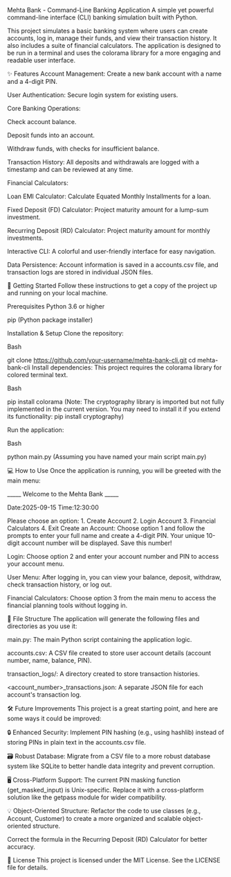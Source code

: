 Mehta Bank - Command-Line Banking Application
A simple yet powerful command-line interface (CLI) banking simulation built with Python.

This project simulates a basic banking system where users can create accounts, log in, manage their funds, and view their transaction history. It also includes a suite of financial calculators. The application is designed to be run in a terminal and uses the colorama library for a more engaging and readable user interface.

✨ Features
Account Management: Create a new bank account with a name and a 4-digit PIN.

User Authentication: Secure login system for existing users.

Core Banking Operations:

Check account balance.

Deposit funds into an account.

Withdraw funds, with checks for insufficient balance.

Transaction History: All deposits and withdrawals are logged with a timestamp and can be reviewed at any time.

Financial Calculators:

Loan EMI Calculator: Calculate Equated Monthly Installments for a loan.

Fixed Deposit (FD) Calculator: Project maturity amount for a lump-sum investment.

Recurring Deposit (RD) Calculator: Project maturity amount for monthly investments.

Interactive CLI: A colorful and user-friendly interface for easy navigation.

Data Persistence: Account information is saved in a accounts.csv file, and transaction logs are stored in individual JSON files.

🚀 Getting Started
Follow these instructions to get a copy of the project up and running on your local machine.

Prerequisites
Python 3.6 or higher

pip (Python package installer)

Installation & Setup
Clone the repository:

Bash

git clone https://github.com/your-username/mehta-bank-cli.git
cd mehta-bank-cli
Install dependencies:
This project requires the colorama library for colored terminal text.

Bash

pip install colorama
(Note: The cryptography library is imported but not fully implemented in the current version. You may need to install it if you extend its functionality: pip install cryptography)

Run the application:

Bash

python main.py 
(Assuming you have named your main script main.py)

💻 How to Use
Once the application is running, you will be greeted with the main menu:

_____ Welcome to the Mehta Bank _____

Date:2025-09-15   Time:12:30:00

Please choose an option:
    1. Create Account
    2. Login Account
    3. Financial Calculators 
    4. Exit
Create an Account: Choose option 1 and follow the prompts to enter your full name and create a 4-digit PIN. Your unique 10-digit account number will be displayed. Save this number!

Login: Choose option 2 and enter your account number and PIN to access your account menu.

User Menu: After logging in, you can view your balance, deposit, withdraw, check transaction history, or log out.

Financial Calculators: Choose option 3 from the main menu to access the financial planning tools without logging in.

📁 File Structure
The application will generate the following files and directories as you use it:

main.py: The main Python script containing the application logic.

accounts.csv: A CSV file created to store user account details (account number, name, balance, PIN).

transaction_logs/: A directory created to store transaction histories.

<account_number>_transactions.json: A separate JSON file for each account's transaction log.

🛠️ Future Improvements
This project is a great starting point, and here are some ways it could be improved:

🔒 Enhanced Security: Implement PIN hashing (e.g., using hashlib) instead of storing PINs in plain text in the accounts.csv file.

🗃️ Robust Database: Migrate from a CSV file to a more robust database system like SQLite to better handle data integrity and prevent corruption.

🖥️ Cross-Platform Support: The current PIN masking function (get_masked_input) is Unix-specific. Replace it with a cross-platform solution like the getpass module for wider compatibility.

💡 Object-Oriented Structure: Refactor the code to use classes (e.g., Account, Customer) to create a more organized and scalable object-oriented structure.

Correct the formula in the Recurring Deposit (RD) Calculator for better accuracy.

📄 License
This project is licensed under the MIT License. See the LICENSE file for details.

